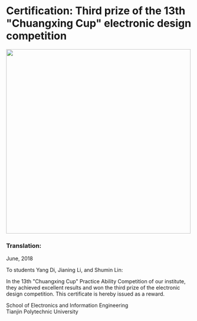 # Certification:  Third prize of the 13th "Chuangxing Cup" electronic design competition

<img src="https://github.com/Ericdiii/PhD-Application/blob/main/image/Chuangxing_Cup.jpg" height="500"/> 


### Translation:


June, 2018</br>

To students Yang Di, Jianing Li, and Shumin Lin:</br>

In the 13th "Chuangxing Cup" Practice Ability Competition of our institute, they achieved excellent results and won the third prize of the electronic design competition. This certificate is hereby issued as a reward.</br>

School of Electronics and Information Engineering</br>
Tianjin Polytechnic University
